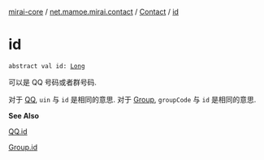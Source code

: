 [mirai-core](../../index.md) / [net.mamoe.mirai.contact](../index.md) / [Contact](index.md) / [id](./id.md)

# id

`abstract val id: `[`Long`](https://kotlinlang.org/api/latest/jvm/stdlib/kotlin/-long/index.html)

可以是 QQ 号码或者群号码.

对于 [QQ](../-q-q/index.md), `uin` 与 `id` 是相同的意思.
对于 [Group](../-group/index.md), `groupCode` 与 `id` 是相同的意思.

**See Also**

[QQ.id](../-q-q/id.md)

[Group.id](../-group/id.md)

